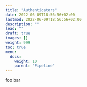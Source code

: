 ```yaml
---
title: "Authenticators"
date: 2022-06-09T18:56:56+02:00
lastmod: 2022-06-09T18:56:56+02:00
description: ""
lead: ""
draft: true
images: []
weight: 999
toc: true
menu:
  docs:
    weight: 10
    parent: "Pipeline"
---
```


foo bar